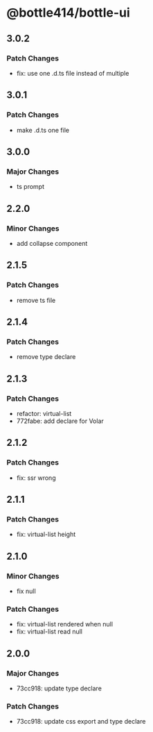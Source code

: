 # @bottle414/bottle-ui

## 3.0.2

### Patch Changes

-   fix: use one .d.ts file instead of multiple

## 3.0.1

### Patch Changes

-   make .d.ts one file

## 3.0.0

### Major Changes

-   ts prompt

## 2.2.0

### Minor Changes

-   add collapse component

## 2.1.5

### Patch Changes

-   remove ts file

## 2.1.4

### Patch Changes

-   remove type declare

## 2.1.3

### Patch Changes

-   refactor: virtual-list
-   772fabe: add declare for Volar

## 2.1.2

### Patch Changes

-   fix: ssr wrong

## 2.1.1

### Patch Changes

-   fix: virtual-list height

## 2.1.0

### Minor Changes

-   fix null

### Patch Changes

-   fix: virtual-list rendered when null
-   fix: virtual-list read null

## 2.0.0

### Major Changes

-   73cc918: update type declare

### Patch Changes

-   73cc918: update css export and type declare
